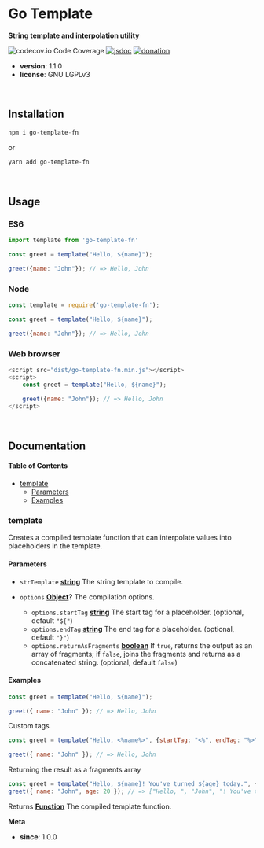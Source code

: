 # Go Template

**String template and interpolation utility**

![codecov.io Code Coverage](https://img.shields.io/badge/coverage-100%25-green.svg)
[![jsdoc](https://img.shields.io/badge/docs-100%25-green.svg)](https://github.com/koyote130708/go-template-fn#documentation)
[![donation](https://img.shields.io/badge/donate-blue.svg)](https://www.paypal.com/donate/?business=T7Q29NNMZVW98\&no_recurring=0\&item_name=Your+support+will+help+us++continue+our+work+and+improve+the+quality+of+our+products.+Thank+you!\&currency_code=USD)

*   **version**: 1.1.0
*   **license**: GNU LGPLv3

<br />

## Installation

```javascript
npm i go-template-fn
```

or

```javascript
yarn add go-template-fn
```

<br />

## Usage

### ES6

```javascript
import template from 'go-template-fn'

const greet = template("Hello, ${name}");

greet({name: "John"}); // => Hello, John

```

### Node

```javascript
const template = require('go-template-fn');

const greet = template("Hello, ${name}");

greet({name: "John"}); // => Hello, John
```

### Web browser

```javascript
<script src="dist/go-template-fn.min.js"></script>
<script>
	const greet = template("Hello, ${name}");

	greet({name: "John"}); // => Hello, John
</script>

```

<br />

## Documentation

<!-- Generated by documentation.js. Update this documentation by updating the source code. -->

#### Table of Contents

*   [template](#template)
    *   [Parameters](#parameters)
    *   [Examples](#examples)

### template

Creates a compiled template function that can interpolate values into placeholders in the template.

#### Parameters

*   `strTemplate` **[string](https://developer.mozilla.org/docs/Web/JavaScript/Reference/Global_Objects/String)** The string template to compile.
*   `options` **[Object](https://developer.mozilla.org/docs/Web/JavaScript/Reference/Global_Objects/Object)?** The compilation options.

    *   `options.startTag` **[string](https://developer.mozilla.org/docs/Web/JavaScript/Reference/Global_Objects/String)** The start tag for a placeholder. (optional, default `"${"`)
    *   `options.endTag` **[string](https://developer.mozilla.org/docs/Web/JavaScript/Reference/Global_Objects/String)** The end tag for a placeholder. (optional, default `"}"`)
    *   `options.returnAsFragments` **[boolean](https://developer.mozilla.org/docs/Web/JavaScript/Reference/Global_Objects/Boolean)** If `true`, returns the output as an array of fragments; if `false`, joins the fragments and returns as a concatenated string. (optional, default `false`)

#### Examples

```javascript
const greet = template("Hello, ${name}");

greet({ name: "John" }); // => Hello, John
```

Custom tags

```javascript
const greet = template("Hello, <%name%>", {startTag: "<%", endTag: "%>"});

greet({ name: "John" }); // => Hello, John
```

Returning the result as a fragments array

```javascript
const greet = template("Hello, ${name}! You've turned ${age} today.", { returnAsFragments: true });
greet({ name: "John", age: 20 }); // => ["Hello, ", "John", "! You've turned ", 20, " today."]
```

Returns **[Function](https://developer.mozilla.org/docs/Web/JavaScript/Reference/Statements/function)** The compiled template function.

**Meta**

*   **since**: 1.0.0
